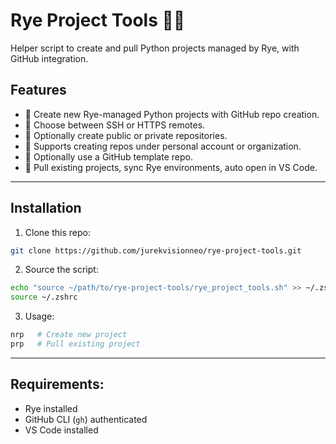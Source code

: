 # Rye Project Tools 🐍🚀

Helper script to create and pull Python projects managed by Rye, with GitHub integration.

## Features

- 📁 Create new Rye-managed Python projects with GitHub repo creation.
- 🔌 Choose between SSH or HTTPS remotes.
- 🔐 Optionally create public or private repositories.
- 🏢 Supports creating repos under personal account or organization.
- 📄 Optionally use a GitHub template repo.
- 🚀 Pull existing projects, sync Rye environments, auto open in VS Code.

---

## Installation

1. Clone this repo:

```bash
git clone https://github.com/jurekvisionneo/rye-project-tools.git
```

2. Source the script:

```bash
echo "source ~/path/to/rye-project-tools/rye_project_tools.sh" >> ~/.zshrc
source ~/.zshrc
```

3. Usage:

```bash
nrp   # Create new project
prp   # Pull existing project
```

---

## Requirements:

- Rye installed
- GitHub CLI (`gh`) authenticated
- VS Code installed
